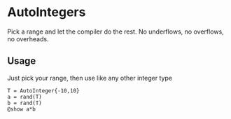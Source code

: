 # AutoIntegers

Pick a range and let the compiler do the rest. No underflows, no overflows, no overheads.

## Usage

Just pick your range, then use like any other integer type
```
T = AutoInteger{-10,10}
a = rand(T)
b = rand(T)
@show a*b
```
